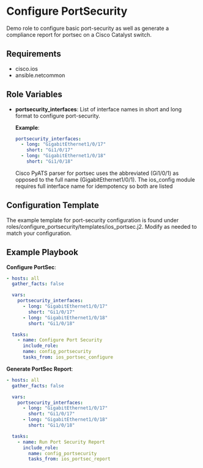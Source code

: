 # Configure PortSecurity

Demo role to configure basic port-security as well as generate a compliance report for portsec on a Cisco Catalyst switch.

## Requirements

- cisco.ios
- ansible.netcommon

## Role Variables

- **portsecurity_interfaces**: List of interface names in short and long format to configure port-security.

  **Example**:

  ```yaml
  portsecurity_interfaces:
    - long: "GigabitEthernet1/0/17"
      short: "Gi1/0/17"
    - long: "GigabitEthernet1/0/18"
      short: "Gi1/0/18"
  ```

  Cisco PyATS parser for portsec uses the abbreviated (Gi1/0/1) as opposed to the full name (GigabitEthernet1/0/1). The ios_config module requires full interface name for idempotency so both are listed

## Configuration Template

The example template for port-security configuration is found under roles/configure_portsecurity/templates/ios_portsec.j2. Modify as needed to match your configuration.

## Example Playbook

**Configure PortSec**:

```yaml
- hosts: all
  gather_facts: false

  vars:
    portsecurity_interfaces:
      - long: "GigabitEthernet1/0/17"
        short: "Gi1/0/17"
      - long: "GigabitEthernet1/0/18"
        short: "Gi1/0/18"

  tasks:
    - name: Configure Port Security
      include_role:
      name: config_portsecurity
      tasks_from: ios_portsec_configure
```

**Generate PortSec Report**:

```yaml
- hosts: all
  gather_facts: false

  vars:
    portsecurity_interfaces:
      - long: "GigabitEthernet1/0/17"
        short: "Gi1/0/17"
      - long: "GigabitEthernet1/0/18"
        short: "Gi1/0/18"

  tasks:
    - name: Run Port Security Report
      include_role:
        name: config_portsecurity
        tasks_from: ios_portsec_report
```
